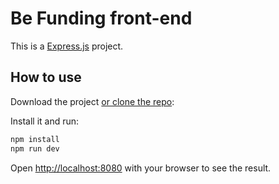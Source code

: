 # Be Funding front-end

This is a [Express.js](https://expressjs.com) project.

## How to use

Download the project [or clone the repo](https://github.com/be-funding/back-end):

Install it and run:

```bash
npm install
npm run dev
```

Open [http://localhost:8080](http://localhost:8080) with your browser to see the result.
